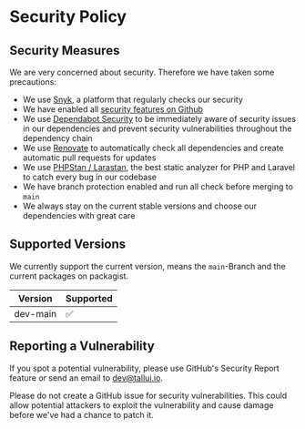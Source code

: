 # Security Policy

## Security Measures

We are very concerned about security. Therefore we have taken some precautions:

- We use [Snyk](https://app.snyk.io/org/adrolli/project/dd7d7d2c-7a0c-4741-ab01-e3d11ea18fa0), a platform that regularly checks our security
- We have enabled all [security features on Github](https://github.com/usetall/tallui/security)
- We use [Dependabot Security](https://github.com/usetall/tallui/security/dependabot) to be immediately aware of security issues in our dependencies and prevent security vulnerabilities throughout the dependency chain
- We use [Renovate](https://renovatebot.com/) to automatically check all dependencies and create automatic pull requests for updates
- We use [PHPStan / Larastan](https://github.com/usetall/tallui/actions/workflows/phpstan.yml), the best static analyzer for PHP and Laravel to catch every bug in our codebase
- We have branch protection enabled and run all check before merging to ```main```
- We always stay on the current stable versions and choose our dependencies with great care

## Supported Versions

We currently support the current version, means the ```main```-Branch and the current packages on packagist.

| Version   | Supported          |
| --------- | ------------------ |
| dev-main  | :white_check_mark: |

## Reporting a Vulnerability

If you spot a potential vulnerability, please use GitHub's Security Report feature or send an email to dev@tallui.io.

Please do not create a GitHub issue for security vulnerabilities. This could allow potential attackers to exploit the vulnerability and cause damage before we've had a chance to patch it.
